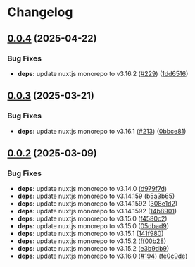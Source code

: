 # Changelog

## [0.0.4](https://github.com/gbicou/nuxt-fontawesome/compare/nuxt-fontawesome-playground-v0.0.3...nuxt-fontawesome-playground-v0.0.4) (2025-04-22)


### Bug Fixes

* **deps:** update nuxtjs monorepo to v3.16.2 ([#229](https://github.com/gbicou/nuxt-fontawesome/issues/229)) ([1dd6516](https://github.com/gbicou/nuxt-fontawesome/commit/1dd6516ebd2925e234153d6a8b826b310cab5667))

## [0.0.3](https://github.com/gbicou/nuxt-fontawesome/compare/nuxt-fontawesome-playground-v0.0.2...nuxt-fontawesome-playground-v0.0.3) (2025-03-21)


### Bug Fixes

* **deps:** update nuxtjs monorepo to v3.16.1 ([#213](https://github.com/gbicou/nuxt-fontawesome/issues/213)) ([0bbce81](https://github.com/gbicou/nuxt-fontawesome/commit/0bbce811438a70f380370bab98ef9eb6c231f929))

## [0.0.2](https://github.com/gbicou/nuxt-fontawesome/compare/nuxt-fontawesome-playground-v0.0.1...nuxt-fontawesome-playground-v0.0.2) (2025-03-09)


### Bug Fixes

* **deps:** update nuxtjs monorepo to v3.14.0 ([d979f7d](https://github.com/gbicou/nuxt-fontawesome/commit/d979f7de43a60f5bd7e330b98ee6a5a6a2bb7bbe))
* **deps:** update nuxtjs monorepo to v3.14.159 ([b5a3b65](https://github.com/gbicou/nuxt-fontawesome/commit/b5a3b659c686761e63499f76f6c343268c3fc7e6))
* **deps:** update nuxtjs monorepo to v3.14.1592 ([308e1d2](https://github.com/gbicou/nuxt-fontawesome/commit/308e1d20e6113625838e079993d6f54cd378f1c3))
* **deps:** update nuxtjs monorepo to v3.14.1592 ([14b8901](https://github.com/gbicou/nuxt-fontawesome/commit/14b890133494806b3c5895d3f7f64bc37c63ba8a))
* **deps:** update nuxtjs monorepo to v3.15.0 ([f4580c2](https://github.com/gbicou/nuxt-fontawesome/commit/f4580c25e21a9d8373e1427eae0a9ccda6654b75))
* **deps:** update nuxtjs monorepo to v3.15.0 ([05dbad9](https://github.com/gbicou/nuxt-fontawesome/commit/05dbad9fbb9d97a6c656fa03e5aaa213ab794d19))
* **deps:** update nuxtjs monorepo to v3.15.1 ([141f980](https://github.com/gbicou/nuxt-fontawesome/commit/141f980d4e847f0d07213a6eaad8181a488a3893))
* **deps:** update nuxtjs monorepo to v3.15.2 ([ff00b28](https://github.com/gbicou/nuxt-fontawesome/commit/ff00b281a40c54646112d07de46ad7dc0161908a))
* **deps:** update nuxtjs monorepo to v3.15.2 ([e3b9db9](https://github.com/gbicou/nuxt-fontawesome/commit/e3b9db96d07384b640ad7b3b27a15189a663b887))
* **deps:** update nuxtjs monorepo to v3.16.0 ([#194](https://github.com/gbicou/nuxt-fontawesome/issues/194)) ([fe0c9de](https://github.com/gbicou/nuxt-fontawesome/commit/fe0c9ded28770b22cff7668d4f6d28d765c3f9ad))
